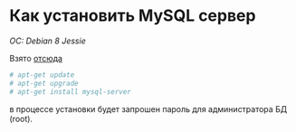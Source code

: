 # Как установить MySQL сервер
*OC: Debian 8 Jessie*

Взято [отсюда](https://www.linode.com/docs/databases/mysql/how-to-install-mysql-on-debian-8)

```bash
# apt-get update
# apt-get upgrade
# apt-get install mysql-server
```
в процессе установки будет запрошен пароль для администратора БД (root).